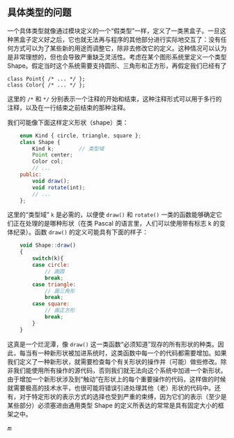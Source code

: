 ## 具体类型的问题

一个具体类型就像通过模块定义的一个“假类型”一样，定义了一类黑盒子。一旦这种黑盒子定义好之后，它也就无法再与程序的其他部分进行实际地交互了：没有任何方式可以为了某些新的用途而调整它，除非去修改它的定义。这种情况可以认为是非常理想的，但也会导致严重缺乏灵活性。考虑在某个图形系统里定义一个类型 Shape。假定当时这个系统需要支持圆形、三角形和正方形，再假定我们已经有了

```
class Point{ /* ... */ };
class Color{ /* ... */ };
```

这里的 `/*` 和 `*/` 分别表示一个注释的开始和结束，这种注释形式可以用于多行的注释，以及在一行结束之前结束的那种注释。

我们可能像下面这样定义形状（shape）类：

```javascript
    enum Kind { circle, triangle, square };
    class Shape {
        Kind k;        // 类型域
        Point center;
        Color col;
        // ...
    public:
        void draw();
        void rotate(int);
        // ...
    };
```

这里的“类型域” `k` 是必需的，以便使 `draw()` 和 `rotate()` 一类的函数能够确定它们正在处理的是哪种形状（在类 Pascal 的语言里，人们可以使用带有标志 k 的变体纪录）。函数 `draw()` 的定义可能具有下面的样子：

```javascript
    void Shape::draw()
    {
        switch(k){
        case circle:
            // 画圆
            break;
        case triangle:
            // 画三角形
            break;
        case square:
            // 画正方形
            break;
        }
    }
```

这真是一个烂泥潭，像 `draw()` 这一类函数“必须知道”现存的所有形状的种类。因此，每当有一种新形状被加进系统时，这类函数中每一个的代码都需要增加。如果我们定义了一种新形状，就需要检查每个有关形状的操作并（可能）做些修改。除非我们能使用所有操作的源代码，否则我们就无法向这个系统中加进一个新形状。由于增加一个新形状涉及到“触动”在形状上的每个重要操作的代码，这样做的时候就需要极高的技术水平，也很可能将错误引进处理其他（老）形状的代码中。还有，对于特定形状的表示方式的选择也受到严重的束缚，因为它们的表示（至少是某些部分）必须塞进由通用类型 Shape 的定义所表达的常常是具有固定大小的框架之中。

🔚

